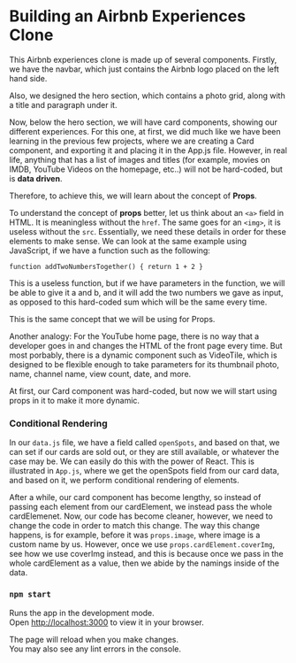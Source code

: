 # Building an Airbnb Experiences Clone

This Airbnb experiences clone is made up of several components. Firstly, we have the navbar, which just contains the Airbnb logo placed on the left hand side. 

Also, we designed the hero section, which contains a photo grid, along with a title and paragraph under it.

Now, below the hero section, we will have card components, showing our different experiences.
For this one, at first, we did much like we have been learning in the previous few projects, where we are creating a Card component, and exporting it and placing it in the App.js file. However, in real life, anything that has a list of images and titles (for example, movies on IMDB, YouTube Videos on the homepage, etc..) will not be hard-coded, but is **data driven**.

Therefore, to achieve this, we will learn about the concept of **Props**.

To understand the concept of **props** better, let us think about an `<a>` field in HTML. It is meaningless without the `href`. The same goes for an `<img>`, it is useless without the `src`. Essentially, we need these details in order for these elements to make sense.
We can look at the same example using JavaScript, if we have a function such as the following:

`function addTwoNumbersTogether() { return 1 + 2 }`

This is a useless function, but if we have parameters in the function,
we will be able to give it a and b, and it will add the two numbers we gave as input, as opposed to this hard-coded sum which will be the same every time.

This is the same concept that we will be using for Props.

Another analogy:
For the YouTube home page, there is no way that a developer goes in and changes the HTML of the front page every time. But most porbably, there is a dynamic component such as VideoTile, which is designed to be flexible enough to take parameters for its thumbnail photo, name, channel name, view count, date, and more.

At first, our Card component was hard-coded, but now we will start using props in it to make it more dynamic.

### Conditional Rendering

In our `data.js` file, we have a field called `openSpots`, and based on that, we can set if our cards are sold out, or they are still available,
or whatever the case may be. We can easily do this with the power of React. This is illustrated in `App.js`, where we get the openSpots field from our card data, and based on it, we perform conditional rendering of elements.

After a while, our card component has become lengthy, so instead of passing each element from our cardElement, we instead pass the whole cardElemenet. Now, our code has become cleaner, however, we need to change the code in order to match this change.
The way this change happens, is for example, before it was `props.image`, where image is a custom name by us. However, once we use `props.cardElement.coverImg`, see how we use coverImg instead, and this is because once we pass in the whole cardElement as a value, then we abide by the namings inside of the data.


### `npm start`

Runs the app in the development mode.\
Open [http://localhost:3000](http://localhost:3000) to view it in your browser.

The page will reload when you make changes.\
You may also see any lint errors in the console.
